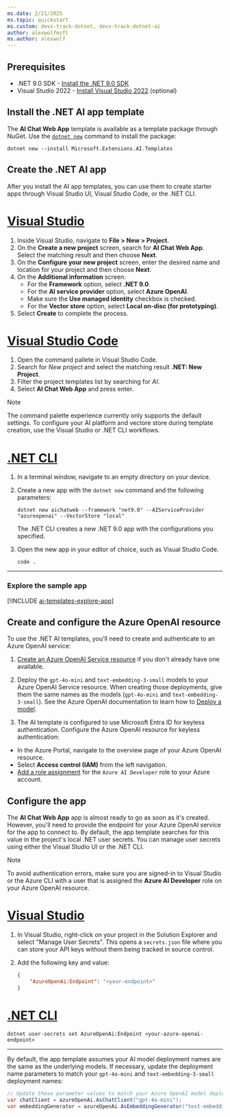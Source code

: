 ```yaml
---
ms.date: 2/21/2025
ms.topic: quickstart
ms.custom: devx-track-dotnet, devx-track-dotnet-ai
author: alexwolfmsft
ms.author: alexwolf
---
```


## Prerequisites

* .NET 9.0 SDK - [Install the .NET 9.0 SDK](https://dotnet.microsoft.com/download)
* Visual Studio 2022 - [Install Visual Studio 2022](https://code.visualstudio.com/) (optional)

## Install the .NET AI app template

The **AI Chat Web App** template is available as a template package through NuGet. Use the [`dotnet new`](../../../core/tools/dotnet-new-install.md) command to install the package:

```dotnetcli
dotnet new --install Microsoft.Extensions.AI.Templates
```

## Create the .NET AI app

After you install the AI app templates, you can use them to create starter apps through Visual Studio UI, Visual Studio Code, or the .NET CLI.

# [Visual Studio](#tab/visual-studio)

1. Inside Visual Studio, navigate to **File > New > Project**.
1. On the **Create a new project** screen, search for **AI Chat Web App**. Select the matching result and then choose **Next**.
1. On the **Configure your new project** screen, enter the desired name and location for your project and then choose **Next**.
1. On the **Additional information** screen:
    - For the **Framework** option, select **.NET 9.0**.
    - For the **AI service provider** option, select **Azure OpenAI**.
    - Make sure the **Use managed identity** checkbox is checked.
    - For the **Vector store** option, select **Local on-disc (for prototyping)**.
1. Select **Create** to complete the process.

# [Visual Studio Code](#tab/visual-studio-code)

1. Open the command pallete in Visual Studio Code.
1. Search for *New project* and select the matching result **.NET: New Project**.
1. Filter the project templates list by searching for *AI*.
1. Select **AI Chat Web App** and press enter.

> [!NOTE]
> The command palette experience currently only supports the default settings. To configure your AI platform and vectore store during template creation, use the Visual Studio or .NET CLI workflows.

# [.NET CLI](#tab/dotnet-cli)

1. In a terminal window, navigate to an empty directory on your device.
1. Create a new app with the `dotnet new` command and the following parameters:

    ```dotnetcli
    dotnet new aichatweb --framework "net9.0" --AIServiceProvider "azureopenai" --VectorStore "local"
    ```

    The .NET CLI creates a new .NET 9.0 app with the configurations you specified.

1. Open the new app in your editor of choice, such as Visual Studio Code.

    ```dotnetcli
    code .
    ```

---

### Explore the sample app

[!INCLUDE [ai-templates-explore-app](ai-templates-explore-app.md)]

## Create and configure the Azure OpenAI resource

To use the .NET AI templates, you'll need to create and authenticate to an Azure OpenAI service:

1. [Create an Azure OpenAI Service resource](https://learn.microsoft.com/azure/ai-services/openai/how-to/create-resource?pivots=web-portal) if you don't already have one available.

2. Deploy the `gpt-4o-mini` and `text-embedding-3-small` models to your Azure OpenAI Service resource. When creating those deployments, give them the same names as the models (`gpt-4o-mini` and `text-embedding-3-small`). See the Azure OpenAI documentation to learn how to [Deploy a model](https://learn.microsoft.com/azure/ai-services/openai/how-to/create-resource?pivots=web-portal#deploy-a-model).

3. The AI template is configured to use Microsoft Entra ID for keyless authentication. Configure the Azure OpenAI resource for keyless authentication:

- In the Azure Portal, navigate to the overview page of your Azure OpenAI resource.
- Select **Access control (IAM)** from the left navigation.
- [Add a role assignment](/azure/developer/ai/keyless-connections) for the `Azure AI Developer` role to your Azure account.

## Configure the app

The **AI Chat Web App** app is almost ready to go as soon as it's created. However, you'll need to provide the endpoint for your Azure OpenAI service for the app to connect to. By default, the app template searches for this value in the project's local .NET user secrets. You can manage user secrets using either the Visual Studio UI or the .NET CLI.

> [!NOTE]
> To avoid authentication errors, make sure you are signed-in to Visual Studio or the Azure CLI with a user that is assigned the **Azure AI Developer** role on your Azure OpenAI resource.

# [Visual Studio](#tab/configure-visual-studio)

1. In Visual Studio, right-click on your project in the Solution Explorer and select "Manage User Secrets". This opens a `secrets.json` file where you can store your API keys without them being tracked in source control.

2. Add the following key and value:

    ```json
    {
        "AzureOpenAi:Endpoint": "<your-endpoint>"
    }
    ```

# [.NET CLI](#tab/configure-dotnet-cli)

```dotnetcli
dotnet user-secrets set AzureOpenAi:Endpoint <your-azure-openai-endpoint>
```

---

By default, the app template assumes your AI model deployment names are the same as the underlying models. If necessary, update the deployment name parameters to match your `gpt-4o-mini` and `text-embedding-3-small` deployment names:

```csharp
// Update these parameter values to match your Azure OpenAI model deployment names
var chatClient = azureOpenAi.AsChatClient("gpt-4o-mini");
var embeddingGenerator = azureOpenAi.AsEmbeddingGenerator("text-embedding-3-small");
```
